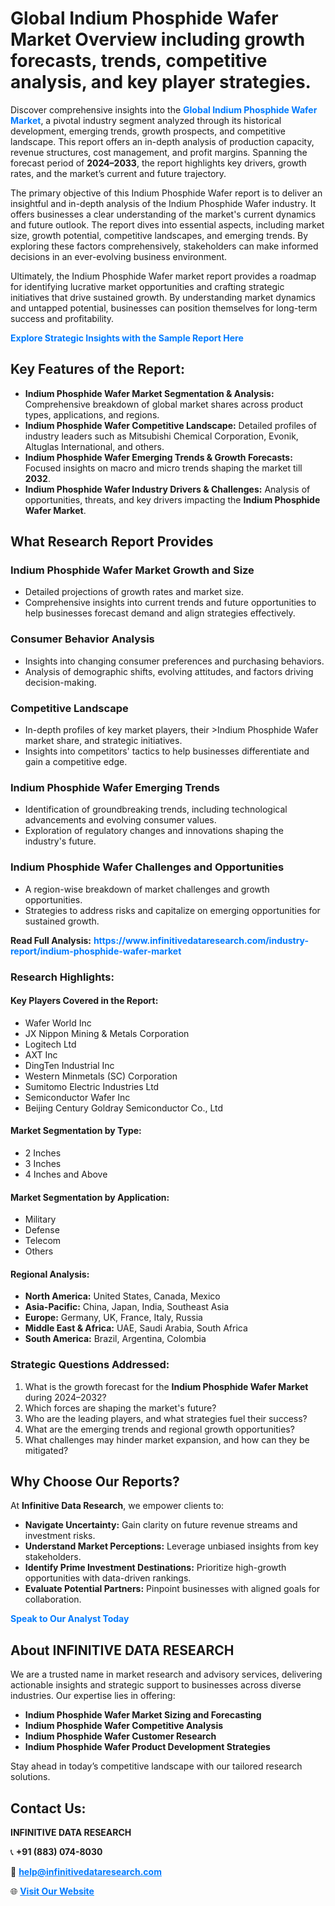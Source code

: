 <h1>Global Indium Phosphide Wafer Market Overview including growth forecasts, trends, competitive analysis, and key player strategies.</h1>
<p>
Discover comprehensive insights into the 
<a href="https://www.infinitivedataresearch.com/industry-report/indium-phosphide-wafer-market" rel="dofollow" style="color: #007BFF; text-decoration: none;"><strong>Global Indium Phosphide Wafer Market</strong></a>, a pivotal industry segment analyzed through its historical development, emerging trends, growth prospects, and competitive landscape. This report offers an in-depth analysis of production capacity, revenue structures, cost management, and profit margins. Spanning the forecast period of <strong>2024–2033</strong>, the report highlights key drivers, growth rates, and the market’s current and future trajectory.
</p>
<p>
The primary objective of this Indium Phosphide Wafer report is to deliver an insightful and in-depth analysis of the Indium Phosphide Wafer industry. It offers businesses a clear understanding of the market's current dynamics and future outlook. The report dives into essential aspects, including market size, growth potential, competitive landscapes, and emerging trends. By exploring these factors comprehensively, stakeholders can make informed decisions in an ever-evolving business environment.
</p>
<p>
Ultimately, the Indium Phosphide Wafer market report provides a roadmap for identifying lucrative market opportunities and crafting strategic initiatives that drive sustained growth. By understanding market dynamics and untapped potential, businesses can position themselves for long-term success and profitability.
</p>
<p>
<a href="https://www.infinitivedataresearch.com/request-sample/reportId=106534" style="color: #007BFF; text-decoration: none;"><strong>Explore Strategic Insights with the Sample Report Here</strong></a>
</p>

<h2>Key Features of the Report:</h2>
<ul>
<li><strong>Indium Phosphide Wafer Market Segmentation & Analysis:</strong> Comprehensive breakdown of global market shares across product types, applications, and regions.</li>
<li><strong>Indium Phosphide Wafer Competitive Landscape:</strong> Detailed profiles of industry leaders such as Mitsubishi Chemical Corporation, Evonik, Altuglas International, and others.</li>
<li><strong>Indium Phosphide Wafer Emerging Trends & Growth Forecasts:</strong> Focused insights on macro and micro trends shaping the market till <strong>2032</strong>.</li>
<li><strong>Indium Phosphide Wafer Industry Drivers & Challenges:</strong> Analysis of opportunities, threats, and key drivers impacting the <strong>Indium Phosphide Wafer Market</strong>.</li>
</ul>

<h2>What Research Report Provides</h2>
<h3>Indium Phosphide Wafer Market Growth and Size</h3>
<ul>
<li>Detailed projections of growth rates and market size.</li>
<li>Comprehensive insights into current trends and future opportunities to help businesses forecast demand and align strategies effectively.</li>
</ul>

<h3>Consumer Behavior Analysis</h3>
<ul>
<li>Insights into changing consumer preferences and purchasing behaviors.</li>
<li>Analysis of demographic shifts, evolving attitudes, and factors driving decision-making.</li>
</ul>

<h3>Competitive Landscape</h3>
<ul>
<li>In-depth profiles of key market players, their >Indium Phosphide Wafer market share, and strategic initiatives.</li>
<li>Insights into competitors' tactics to help businesses differentiate and gain a competitive edge.</li>
</ul>

<h3>Indium Phosphide Wafer Emerging Trends</h3>
<ul>
<li>Identification of groundbreaking trends, including technological advancements and evolving consumer values.</li>
<li>Exploration of regulatory changes and innovations shaping the industry's future.</li>
</ul>

<h3>Indium Phosphide Wafer Challenges and Opportunities</h3>
<ul>
<li>A region-wise breakdown of market challenges and growth opportunities.</li>
<li>Strategies to address risks and capitalize on emerging opportunities for sustained growth.</li>
</ul>
<p><strong>Read Full Analysis:</strong> <a href="https://www.infinitivedataresearch.com/industry-report/indium-phosphide-wafer-market" rel="dofollow" style="color: #007BFF; text-decoration: none;"><strong>https://www.infinitivedataresearch.com/industry-report/indium-phosphide-wafer-market</strong></a></p>
<h3>Research Highlights:</h3>
<h4>Key Players Covered in the Report:</h4>
<ul><li>Wafer World Inc</li><li>JX Nippon Mining &amp; Metals Corporation</li><li>Logitech Ltd</li><li>AXT Inc</li><li>DingTen Industrial Inc</li><li>Western Minmetals (SC) Corporation</li><li>Sumitomo Electric Industries Ltd</li><li>Semiconductor Wafer Inc</li><li>Beijing Century Goldray Semiconductor Co., Ltd</li></ul>
<h4>Market Segmentation by Type:</h4>
<ul><li>2 Inches</li><li>3 Inches</li><li>4 Inches and Above</li></ul>
<h4>Market Segmentation by Application:</h4>
<ul><li>Military</li><li>Defense</li><li>Telecom</li><li>Others</li></ul>

<h4>Regional Analysis:</h4>
<ul>
<li><strong>North America:</strong> United States, Canada, Mexico</li>
<li><strong>Asia-Pacific:</strong> China, Japan, India, Southeast Asia</li>
<li><strong>Europe:</strong> Germany, UK, France, Italy, Russia</li>
<li><strong>Middle East & Africa:</strong> UAE, Saudi Arabia, South Africa</li>
<li><strong>South America:</strong> Brazil, Argentina, Colombia</li>
</ul>

<h3>Strategic Questions Addressed:</h3>
<ol>
<li>What is the growth forecast for the <strong>Indium Phosphide Wafer Market</strong> during 2024–2032?</li>
<li>Which forces are shaping the market's future?</li>
<li>Who are the leading players, and what strategies fuel their success?</li>
<li>What are the emerging trends and regional growth opportunities?</li>
<li>What challenges may hinder market expansion, and how can they be mitigated?</li>
</ol>

<h2>Why Choose Our Reports?</h2>
<p>At <strong>Infinitive Data Research</strong>, we empower clients to:</p>
<ul>
<li><strong>Navigate Uncertainty:</strong> Gain clarity on future revenue streams and investment risks.</li>
<li><strong>Understand Market Perceptions:</strong> Leverage unbiased insights from key stakeholders.</li>
<li><strong>Identify Prime Investment Destinations:</strong> Prioritize high-growth opportunities with data-driven rankings.</li>
<li><strong>Evaluate Potential Partners:</strong> Pinpoint businesses with aligned goals for collaboration.</li>
</ul>
<p><a href="https://www.infinitivedataresearch.com/industry-report/indium-phosphide-wafer-market" rel="dofollow" style="color: #007BFF; text-decoration: none;"><strong>Speak to Our Analyst Today</strong></a></p>

<h2>About INFINITIVE DATA RESEARCH</h2>
<p>We are a trusted name in market research and advisory services, delivering actionable insights and strategic support to businesses across diverse industries. Our expertise lies in offering:</p>
<ul>
<li><strong>Indium Phosphide Wafer Market Sizing and Forecasting</strong></li>
<li><strong>Indium Phosphide Wafer Competitive Analysis</strong></li>
<li><strong>Indium Phosphide Wafer Customer Research</strong></li>
<li><strong>Indium Phosphide Wafer Product Development Strategies</strong></li>
</ul>
<p>Stay ahead in today’s competitive landscape with our tailored research solutions.</p>

<h2>Contact Us:</h2>
<p><strong>INFINITIVE DATA RESEARCH</strong></p>
<p>📞 <strong>+91 (883) 074-8030</strong></p>
<p>📧 <strong><a href="mailto:help@infinitivedataresearch.com" style="color: #007BFF;">help@infinitivedataresearch.com</a></strong></p>
<p>🌐 <strong><a href="https://www.infinitivedataresearch.com" rel="dofollow" style="color: #007BFF;">Visit Our Website</a></strong></p>